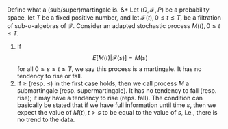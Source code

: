 Define what a (sub/super)martingale is. 
&*
Let $(\Omega, \mathcal{F}, P)$ be a probability space, let $T$ be a fixed positive number, and let $\mathcal{F}(t), 0 \leq t \leq T,$ be a filtration of sub-$\sigma$-algebras of $\mathcal{F}$. Consider an adapted stochastic process $M(t), 0 \leq t \leq T$.
1. If $$E[M(t)|\mathcal{F}(s)] = M(s)$$ for all $0 \leq s \leq t \leq T$, we say this process is a martingale. It has no tendency to rise or fall.
2. If $\geq$ (resp. $\leq$) in the first case holds, then we call process $M$ a submartingale (resp. supermartingale). It has no tendency to fall (resp. rise); it may have a tendency to rise (reps. fall).
The condition can basically be stated that if we have full information until time $s$, then we expect the value of $M(t), t > s$ to be equal to the value of $s$, i.e., there is no trend to the data. 
<!--SR:!2023-05-09,2,150-->